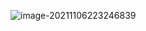 ![image-20211106223246839](https://myblog-imgs.oss-cn-hangzhou.aliyuncs.com/blog/imgs/image-20211106223246839.png)

